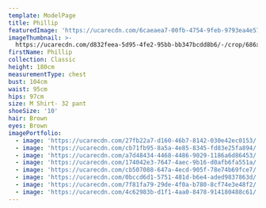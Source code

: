 ```yaml
---
template: ModelPage
title: Phillip
featuredImage: 'https://ucarecdn.com/6caeaea7-00fb-4754-9feb-9793ea4e57db/'
imageThumbnail: >-
  https://ucarecdn.com/d832feea-5d95-4fe2-95bb-bb347bcdd8b6/-/crop/686x1145/435,0/-/preview/
firstName: Phillip
collection: Classic
height: 180cm
measurementType: chest
bust: 104cm
waist: 95cm
hips: 97cm
size: M Shirt- 32 pant
shoeSize: '10'
hair: Brown
eyes: Brown
imagePortfolio:
  - image: 'https://ucarecdn.com/27fb22a7-d160-46b7-8142-030e42ec0153/'
  - image: 'https://ucarecdn.com/cb71fb95-8a5a-4e85-8345-fd83e25fa894/'
  - image: 'https://ucarecdn.com/a7d48434-4468-4486-9029-1186a6d86453/'
  - image: 'https://ucarecdn.com/174042e3-7647-4aec-9b16-d0afb6fa551a/'
  - image: 'https://ucarecdn.com/cb507088-647a-4ecd-905f-78e74b69fce7/'
  - image: 'https://ucarecdn.com/0bccd6d1-5751-481d-b6e4-aded9837863d/'
  - image: 'https://ucarecdn.com/7f81fa79-29de-4f0a-b780-8cf74e3e48f2/'
  - image: 'https://ucarecdn.com/4c62983b-d1f1-4aa0-8478-914180488c61/'
---
```


